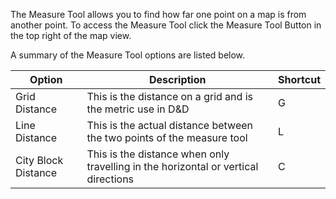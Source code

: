 The Measure Tool allows you to find how far one point on a map is from another point. To access the Measure Tool click the Measure Tool Button in the top right of the map view.

A summary of the Measure Tool options are listed below.

| Option              | Description                                                                        | Shortcut |
| ------------------- | ---------------------------------------------------------------------------------- | -------- |
| Grid Distance       | This is the distance on a grid and is the metric use in D&D                        | G        |
| Line Distance       | This is the actual distance between the two points of the measure tool             | L        |
| City Block Distance | This is the distance when only travelling in the horizontal or vertical directions | C        |
